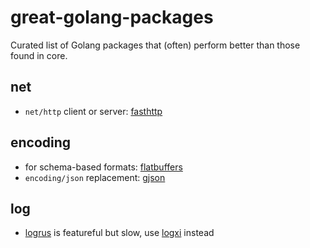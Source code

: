 # great-golang-packages
Curated list of Golang packages that (often) perform better than those found in core.

## net

- `net/http` client or server: [fasthttp](https://github.com/valyala/fasthttp)

## encoding

- for schema-based formats: [flatbuffers](https://github.com/google/flatbuffers/tree/master/go)
- `encoding/json` replacement: [gjson](https://github.com/tidwall/gjson)

## log

- [logrus](https://github.com/sirupsen/logrus) is featureful but slow, use [logxi](https://github.com/AlbinoGeek/logxi) instead

